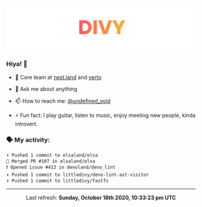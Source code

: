 
![](https://github.com/divy-work/divy-work/raw/master/assets/divy.png)

### Hiya! 👋

- 🔭 Core team at [nest.land](https://github.com/nestdotland/nest.land) and [verto](https://github.com/useverto/verto)

- 💬 Ask me about anything

- 📫 How to reach me: [@undefined_void](https://instagram.com/divy.exe)

- ⚡ Fun fact: I play guitar, listen to music, enjoy meeting new people, kinda introvert.

### 🗣 My activity:

```
⬆️ Pushed 1 commit to elsaland/elsa
🎉 Merged PR #107 in elsaland/elsa
❗️ Opened issue #413 in denoland/deno_lint
⬆️ Pushed 1 commit to littledivy/deno-lint-ast-visitor
⬆️ Pushed 1 commit to littledivy/fastfs
```

------------
<p align="center">Last refresh: <b>Sunday, October 18th 2020, 10:33:23 pm UTC</b></p>
